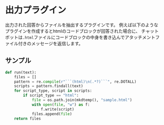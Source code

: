 # 出力プラグイン

出力された回答からファイルを抽出するプラグインです。
例えば以下のようなプラグインを作成するとhtmlのコードブロックが回答された場合に、
チャットボットは`.html`ファイルにコードブロックの中身を書き込んでアタッチメントファイル付きのメッセージを返信します。

## サンプル
```python
def run(text):
    files = []
    pattern = re.compile(r"```(html)\n(.*?)```", re.DOTALL)
    scripts = pattern.findall(text)
    for script_type, script in scripts:
        if script_type == "html":
            file = os.path.join(mkdtemp(), "sample.html")
            with open(file, "w") as f:
                f.write(script)
            files.append(file)
    return files
```


